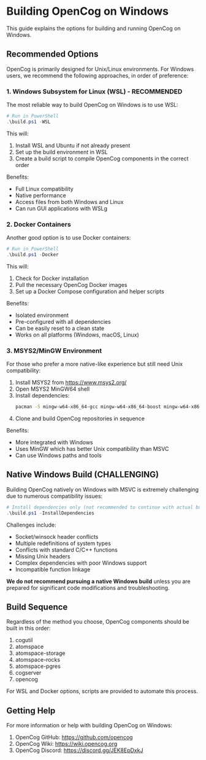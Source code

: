 # Building OpenCog on Windows

This guide explains the options for building and running OpenCog on Windows.

## Recommended Options

OpenCog is primarily designed for Unix/Linux environments. For Windows users, we recommend the following approaches, in order of preference:

### 1. Windows Subsystem for Linux (WSL) - RECOMMENDED

The most reliable way to build OpenCog on Windows is to use WSL:

```powershell
# Run in PowerShell
.\build.ps1 -WSL
```

This will:
1. Install WSL and Ubuntu if not already present
2. Set up the build environment in WSL
3. Create a build script to compile OpenCog components in the correct order

Benefits:
- Full Linux compatibility
- Native performance
- Access files from both Windows and Linux
- Can run GUI applications with WSLg

### 2. Docker Containers

Another good option is to use Docker containers:

```powershell
# Run in PowerShell
.\build.ps1 -Docker
```

This will:
1. Check for Docker installation
2. Pull the necessary OpenCog Docker images
3. Set up a Docker Compose configuration and helper scripts

Benefits:
- Isolated environment
- Pre-configured with all dependencies
- Can be easily reset to a clean state
- Works on all platforms (Windows, macOS, Linux)

### 3. MSYS2/MinGW Environment

For those who prefer a more native-like experience but still need Unix compatibility:

1. Install MSYS2 from https://www.msys2.org/
2. Open MSYS2 MinGW64 shell
3. Install dependencies:
   ```bash
   pacman -S mingw-w64-x86_64-gcc mingw-w64-x86_64-boost mingw-w64-x86_64-cmake git make
   ```
4. Clone and build OpenCog repositories in sequence

Benefits:
- More integrated with Windows
- Uses MinGW which has better Unix compatibility than MSVC
- Can use Windows paths and tools

## Native Windows Build (CHALLENGING)

Building OpenCog natively on Windows with MSVC is extremely challenging due to numerous compatibility issues:

```powershell
# Install dependencies only (not recommended to continue with actual build)
.\build.ps1 -InstallDependencies
```

Challenges include:
- Socket/winsock header conflicts
- Multiple redefinitions of system types
- Conflicts with standard C/C++ functions
- Missing Unix headers
- Complex dependencies with poor Windows support
- Incompatible function linkage

**We do not recommend pursuing a native Windows build** unless you are prepared for significant code modifications and troubleshooting.

## Build Sequence

Regardless of the method you choose, OpenCog components should be built in this order:

1. cogutil
2. atomspace
3. atomspace-storage
4. atomspace-rocks
5. atomspace-pgres
6. cogserver
7. opencog

For WSL and Docker options, scripts are provided to automate this process.

## Getting Help

For more information or help with building OpenCog on Windows:

1. OpenCog GitHub: https://github.com/opencog
2. OpenCog Wiki: https://wiki.opencog.org
3. OpenCog Discord: https://discord.gg/JEK8EpDxkJ 
